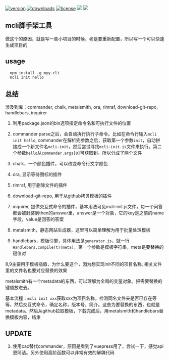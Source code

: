 <p>
  <a href="https://www.npmjs.com/package/myy-cli"><img src="https://img.shields.io/npm/v/myy-cli.svg" alt="version"></a>
  <a href="https://www.npmjs.com/package/myy-cli"><img src="https://img.shields.io/npm/dm/myy-cli.svg" alt="downloads"></a>
  <a href="https://www.npmjs.com/package/myy-cli"><img src="https://img.shields.io/github/license/maoyuyang/mcli.svg" alt="license"></a>
  <img src="https://img.shields.io/david/maoyuyang/mcli.svg">
  <img src="https://img.shields.io/david/dev/maoyuyang/mcli.svg">
</p>

## mcli脚手架工具 

做这个的原因，就是写一些小项目的时候，老是要重新配置，所以写一个可以快速生成项目的

## usage
```
  npm install -g myy-cli
  mcli init hello
```

## 总结

涉及到库：commander, chalk, metalsmith, ora, rimraf, download-git-repo, handlebars, inquirer

1. 利用package.json的bin选项指定命令名和可执行文件的位置

2. commander.parse之后，会自动执行执行子命令。比如在命令行输入`mcli init hello`, commander在解析完参数之后，获取第一个参数`init`，自动拼接成一个新文件名`mcli-init`，然后尝试寻找`mcli-init.js`文件来执行。第二个参数`hello`从`commander.args[0]`可获取到。所以分成了两个文件

3. chalk，一个颜色插件，可以改变命令行文字颜色

4. ora, 显示等待图标的插件

5. rimraf, 用于删除文件的插件

6. download-git-repo, 用于从github拷贝模板的插件

7. inquirer, 提供交互式命令的插件，基本用法可见mcli-init.js文件，每一个问答都会被封装到then的answer里，answer是一个对象，它的key是之前的name字段，value是回答的答案

8. metalsmith，静态网站生成器，这里可以简单理解为用于批量处理模板

9. handlebars，模板引擎，具体用法见`generator.js`，就一行`Handlebars.compile(t)(meta)`，第一个参数是模板字符串，meta是要替换的键值对

8,9主要用于模板插值，为什么要这个，因为想实现init不同的项目名称, 相关文件里的文件名也要对应替换的效果

metalsmith有一个metadata的东西，可以理解为全局的变量对象。把需要替换的键值放进去。

基本流程：`mcli init xxx`获取xxx为项目名称。检测同名文件夹是否已存在等等，然后交互式命令，确定名称，版本号，简介。这些为要替换的东西，也就是metadata。然后从github拉取模板，下载完成后，用metalsmith和handlebars替换模板内容，结束

## UPDATE

1. 使用cac替代commander，原因是看到了vuepress用了，尝试一下，感觉api更简洁。另外使用高阶函数可以非常有效的解耦代码
